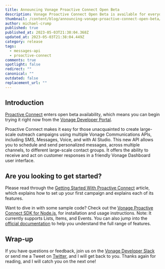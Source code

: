 ```yaml
---
title: Announcing Vonage Proactive Connect Open Beta
description: Vonage Proactive Connect Open Beta is available for everyone to try!
thumbnail: /content/blog/announcing-vonage-proactive-connect-open-beta/proactive-connect_beta.png
author: michael-crump
published: true
published_at: 2023-05-03T21:38:04.368Z
updated_at: 2023-05-03T21:38:04.449Z
category: release
tags:
  - messages-api
  - proactive-connect
comments: true
spotlight: false
redirect: ""
canonical: ""
outdated: false
replacement_url: ""
---
```

## Introduction

[Proactive Connect](https://www.vonage.com/communications-apis/proactive-connect/) enters open beta availability, which means you can begin trying it right now from the [Vonage Developer Portal](https://dashboard.nexmo.com/).

Proactive Connect makes it easy for those unacquainted to create large-scale outreach campaigns using multiple Vonage Communications APIs, including SMS, Messages, Voice, and with AI Studio. This new API allows you to schedule and send personalized messages, across multiple channels, to different large-scale contact groups. It offers the ability to receive and act on customer responses in a friendly Vonage Dashboard user interface.

## Are you looking to get started?

Please read through the [Getting Started With Proactive Connect](https://developer.vonage.com/en/blog/getting-started-with-the-campaign-manager-api-and-ui) article, which explains how to set up your first campaign and explains each of its features.

Want to dive in with some sample code? Check out the [Vonage Proactive Connect SDK for Node.js](https://github.com/Vonage/vonage-node-sdk/tree/3.x/packages/proactive-connect), for installation and usage instructions. Note: It currently supports Lists, Items, and Events. You can also jump into the [official documentation](https://developer.vonage.com/en/documentation) to help you understand the full range of features. 

## Wrap-up

If you have questions or feedback, join us on the [Vonage Developer Slack](https://developer.vonage.com/community/slack) or send me a Tweet on [Twitter](https://twitter.com/mbcrump), and I will get back to you. Thanks again for reading, and I will catch you on the next one!